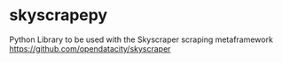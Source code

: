 skyscrapepy
===========

Python Library to be used with the Skyscraper scraping metaframework https://github.com/opendatacity/skyscraper
